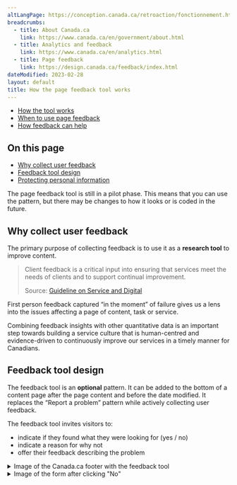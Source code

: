 ```yaml
---
altLangPage: https://conception.canada.ca/retroaction/fonctionnement.html
breadcrumbs:
  - title: About Canada.ca
    link: https://www.canada.ca/en/government/about.html
  - title: Analytics and feedback
    link: https://www.canada.ca/en/analytics.html
  - title: Page feedback
    link: https://design.canada.ca/feedback/index.html
dateModified: 2023-02-28
layout: default
title: How the page feedback tool works
---
```


<div class="gc-stp-stp">
  <div class="row">
    <ul class="toc lst-spcd col-md-12">
      <li class="col-md-4 col-sm-6"><a class="list-group-item active" href="about-page-feedback.html">How the tool works</a></li>
      <li class="col-md-4 col-sm-6"><a class="list-group-item" href="when.html">When to use page feedback</a></li>
      <li class="col-md-4 col-sm-6"><a class="list-group-item" href="benefits.html">How feedback can help</a></li>
    </ul>
  </div>
</div>

## On this page

*   [Why collect user feedback](#why-collect-user-feedback)
*   [Feedback tool design](#feedback-tool-design)
*   [Protecting personal information](#protecting-personal-information)

The page feedback tool is still in a pilot phase. This means that you can use the pattern, but there may be changes to how it looks or is coded in the future.

## Why collect user feedback

The primary purpose of collecting feedback is to use it as a **research tool** to improve content.

> Client feedback is a critical input into ensuring that services meet the needs of clients and to support continual improvement.
>
> Source: [Guideline on Service and Digital](https://www.canada.ca/en/government/system/digital-government/guideline-service-digital.html#ToC2_2)

First person feedback captured “in the moment” of failure gives us a lens into the issues affecting a page of content, task or service.

Combining feedback insights with other quantitative data is an important step towards building a service culture that is human-centred and evidence-driven to continuously improve our services in a timely manner for Canadians.

## Feedback tool design

The feedback tool is an **optional** pattern. It can be added to the bottom of a content page after the page content and before the date modified. It replaces the “Report a problem” pattern while actively collecting user feedback.

The feedback tool invites visitors to:

*   indicate if they found what they were looking for (yes / no)
*   indicate a reason for why not
*   offer their feedback describing the problem

<details>
  <summary>Image of the Canada.ca footer with the feedback tool</summary>
  <figure class="mrgn-tp-lg">
    <img class="img-responsive border" alt="Image of the footer, with the feedback tool placed after the page content and before the Date modified" src="images/footer-feedback-en.png" />
    </figure>
</details>


<details>
  <summary>Image of the form after clicking "No"</summary>
  <figure class="mrgn-tp-lg">
    <img class="img-responsive border" alt="A long description can be found after the image." src="images/description-en.jpg" />
    </figure>
    <details>
    <summary>Feedback tool</summary>
    <p>A heading labelled "Please provide more details"</p>

    <p>Followed by the text "You will not receive a reply. Don't include personal information (telephone, email, SIN, financial, medical, or work details). Maximum 300 characters", and a text field to provide more details.</p>
    </details>
</details>

## Protecting personal information

Filters are in place to remove these common types of personal information and profanity if submitted:

*   phone numbers
*   email addresses
*   social insurance numbers
*   passport numbers
*   postal codes
*   curse words

When personal information is automatically scrubbed, it is replaced with hashtags (###).
<nav role="navigation" class="mrgn-bttm-lg">
<ul class="pager">
<li class="next"><a href="when.html" rel="next">Next: When to use page feedback</a></li>
</ul>
</nav>
